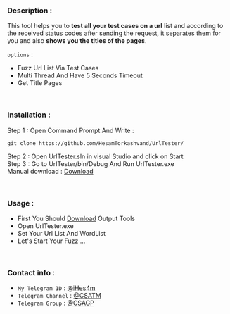 ### Description :
This tool helps you to **test all your test cases on a url** list and according to the received status codes after sending the request, it separates them for you and also **shows you the titles of the pages**.

`options` : 
- Fuzz Url List Via Test Cases 
- Multi Thread And Have 5 Seconds Timeout
- Get Title Pages


<br>

### Installation : 
Step 1 : Open Command Prompt And Write :
```
git clone https://github.com/HesamTorkashvand/UrlTester/
```
Step 2 : Open UrlTester.sln in visual Studio and click on Start <br>
Step 3 : Go to UrlTester/bin/Debug And Run UrlTester.exe
<br>
Manual download :
[Download](https://github.com/HesamTorkashvand/UrlTester/releases/download/fuzz/Windows-Version.rar)


<br>


### Usage : 

- First You Should [Download](https://github.com/HesamTorkashvand/UrlTester/releases/download/fuzz/Windows-Version.rar) Output Tools
- Open UrlTester.exe
- Set Your Url List And WordList
- Let's Start Your Fuzz ...

<br>

### Contact info : 
- `My Telegram ID` : [@iHes4m](https://t.me/iHes4m)
- `Telegram Channel` : [@CSATM](https://t.me/CsaTM)
- `Telegram Group` : [@CSAGP](https://t.me/CsaGP)
